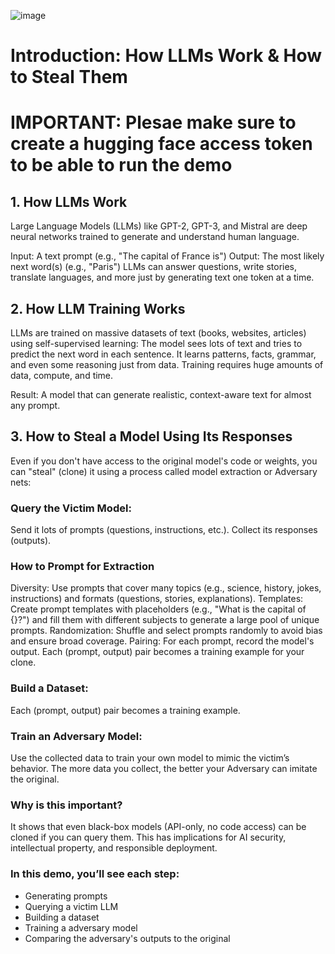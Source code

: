 ![image](https://github.com/user-attachments/assets/56a0a019-9de9-4020-b785-ff0be25ad48b)

# Introduction: How LLMs Work & How to Steal Them
# IMPORTANT: Plesae make sure to create a hugging face access token to be able to run the demo 


## 1. How LLMs Work

Large Language Models (LLMs) like GPT-2, GPT-3, and Mistral are deep neural networks trained to generate and understand human language.

Input: A text prompt (e.g., "The capital of France is")
Output: The most likely next word(s) (e.g., "Paris")
LLMs can answer questions, write stories, translate languages, and more just by generating text one token at a time.

## 2. How LLM Training Works

LLMs are trained on massive datasets of text (books, websites, articles) using self-supervised learning:
The model sees lots of text and tries to predict the next word in each sentence.
It learns patterns, facts, grammar, and even some reasoning just from data.
Training requires huge amounts of data, compute, and time.

Result:
A model that can generate realistic, context-aware text for almost any prompt.

## 3. How to Steal a Model Using Its Responses
Even if you don't have access to the original model's code or weights, you can "steal" (clone) it using a process called model extraction or Adversary nets:

### Query the Victim Model:
Send it lots of prompts (questions, instructions, etc.).
Collect its responses (outputs).

### How to Prompt for Extraction
Diversity: Use prompts that cover many topics (e.g., science, history, jokes, instructions) and formats (questions, stories, explanations).
Templates: Create prompt templates with placeholders (e.g., "What is the capital of {}?") and fill them with different subjects to generate a large pool of unique prompts.
Randomization: Shuffle and select prompts randomly to avoid bias and ensure broad coverage.
Pairing: For each prompt, record the model's output. Each (prompt, output) pair becomes a training example for your clone.

### Build a Dataset:
Each (prompt, output) pair becomes a training example.

### Train an Adversary Model:
Use the collected data to train your own model to mimic the victim’s behavior.
The more data you collect, the better your Adversary can imitate the original.

### Why is this important?
It shows that even black-box models (API-only, no code access) can be cloned if you can query them.
This has implications for AI security, intellectual property, and responsible deployment.

### In this demo, you’ll see each step:

- Generating prompts
- Querying a victim LLM
- Building a dataset
- Training a adversary model
- Comparing the adversary's outputs to the original


